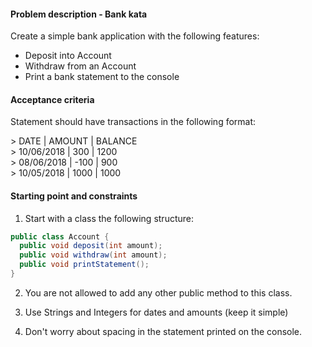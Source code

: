 #### Problem description - Bank kata

Create a simple bank application with the following features:

- Deposit into Account
- Withdraw from an Account
- Print a bank statement to the console

#### Acceptance criteria

Statement should have transactions in the following format:

\> DATE | AMOUNT | BALANCE  
\> 10/06/2018 | 300 | 1200  
\> 08/06/2018 | -100 | 900  
\> 10/05/2018 | 1000 | 1000  

#### Starting point and constraints

1. Start with a class the following structure:

```java
public class Account {
  public void deposit(int amount);
  public void withdraw(int amount);
  public void printStatement();
}
```

2. You are not allowed to add any other public method to this class.

3. Use Strings and Integers for dates and amounts (keep it simple)

4. Don't worry about spacing in the statement printed on the console.

 
